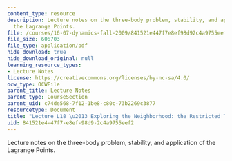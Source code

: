 ```yaml
---
content_type: resource
description: Lecture notes on the three-body problem, stability, and application of
  the Lagrange Points.
file: /courses/16-07-dynamics-fall-2009/841521e447f7e8ef98d92c4a9755eef2_MIT16_07F09_Lec18.pdf
file_size: 606703
file_type: application/pdf
hide_download: true
hide_download_original: null
learning_resource_types:
- Lecture Notes
license: https://creativecommons.org/licenses/by-nc-sa/4.0/
ocw_type: OCWFile
parent_title: Lecture Notes
parent_type: CourseSection
parent_uid: c74de568-7f12-1be8-c80c-73b2269c3877
resourcetype: Document
title: "Lecture L18 \u2013 Exploring the Neighborhood: the Restricted Three-Body Problem"
uid: 841521e4-47f7-e8ef-98d9-2c4a9755eef2
---
```

Lecture notes on the three-body problem, stability, and application of the Lagrange Points.